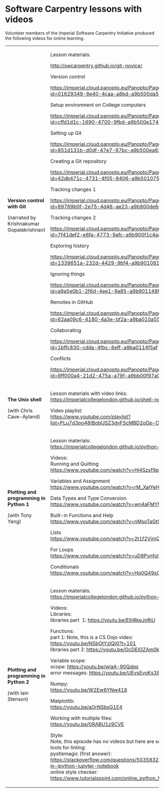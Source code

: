# Software Carpentry lessons with videos

Volunteer members of the Imperial Software Carpentry Initiative produced the following videos for online learning.

<table>
<colgroup>
<col style="width: 18%" />
<col style="width: 81%" />
</colgroup>
<tbody>
<tr>
<td><p><strong>Version control with Git</strong> </p>
<p>(narrated by Krishnakumar Gopalakrishnan)</p></td>
<td><p>Lesson materials:</p>
<p><a
href="http://swcarpentry.github.io/git-novice/">http://swcarpentry.github.io/git-novice/</a></p>
<p>Version control</p>
<p><a
href="https://imperial.cloud.panopto.eu/Panopto/Pages/Viewer.aspx?id=01629348-8e40-4caa-a8bd-a9b500da591e">https://imperial.cloud.panopto.eu/Panopto/Pages/Viewer.aspx?id=01629348-8e40-4caa-a8bd-a9b500da591e</a></p>
<p>Setup environment on College computers</p>
<p><a
href="https://imperial.cloud.panopto.eu/Panopto/Pages/Viewer.aspx?id=cffd1d1c-1690-4700-9fbd-a9b500e174be">https://imperial.cloud.panopto.eu/Panopto/Pages/Viewer.aspx?id=cffd1d1c-1690-4700-9fbd-a9b500e174be</a></p>
<p>Setting up Git</p>
<p><a
href="https://imperial.cloud.panopto.eu/Panopto/Pages/Viewer.aspx?id=cffd1d1c-1690-4700-9fbd-a9b500e174be">https://imperial.cloud.panopto.eu/Panopto/Pages/Embed.aspx?id=851d131b-d0df-47e7-87bc-a9b500ea632c</a></p>
<p>Creating a Git repository</p>
<p><a
href="https://imperial.cloud.panopto.eu/Panopto/Pages/Viewer.aspx?id=42db471c-4731-4f05-8406-a9b501075243">https://imperial.cloud.panopto.eu/Panopto/Pages/Viewer.aspx?id=42db471c-4731-4f05-8406-a9b501075243</a></p>
<p>Tracking changes 1</p>
<p><a
href="https://imperial.cloud.panopto.eu/Panopto/Pages/Viewer.aspx?id=89769b0f-2e75-4d46-ae23-a9b900de66b1">https://imperial.cloud.panopto.eu/Panopto/Pages/Viewer.aspx?id=89769b0f-2e75-4d46-ae23-a9b900de66b</a></p>
<p>Tracking changes 2</p>
<p><a
href="https://imperial.cloud.panopto.eu/Panopto/Pages/Embed.aspx?id=7f41def2-e6fa-4773-9afc-a9b900f1c4aa">https://imperial.cloud.panopto.eu/Panopto/Pages/Embed.aspx?id=7f41def2-e6fa-4773-9afc-a9b900f1c4aa</a></p>
<p>Exploring history</p>
<p><a
href="https://imperial.cloud.panopto.eu/Panopto/Pages/Embed.aspx?id=1339651a-232d-4429-9bf4-a9b9010815b1">https://imperial.cloud.panopto.eu/Panopto/Pages/Embed.aspx?id=1339651a-232d-4429-9bf4-a9b9010815b1</a></p>
<p>Ignoring things</p>
<p><a
href="https://imperial.cloud.panopto.eu/Panopto/Pages/Viewer.aspx?id=a9a5e0b1-2f6d-4ee1-9a85-a9b901148f3d">https://imperial.cloud.panopto.eu/Panopto/Pages/Viewer.aspx?id=a9a5e0b1-2f6d-4ee1-9a85-a9b901148f3d</a></p>
<p>Remotes in GitHub</p>
<p><a
href="https://imperial.cloud.panopto.eu/Panopto/Pages/Embed.aspx?id=62aa09c6-4180-4a3e-bf2a-a9ba010a55be">https://imperial.cloud.panopto.eu/Panopto/Pages/Embed.aspx?id=62aa09c6-4180-4a3e-bf2a-a9ba010a55be</a></p>
<p>Collaborating</p>
<p><a
href="https://imperial.cloud.panopto.eu/Panopto/Pages/Viewer.aspx?id=1bffc830-cdda-4fbc-8eff-a9ba0114f5af">https://imperial.cloud.panopto.eu/Panopto/Pages/Viewer.aspx?id=1bffc830-cdda-4fbc-8eff-a9ba0114f5af</a></p>
<p>Conflicts</p>
<p><a
href="https://imperial.cloud.panopto.eu/Panopto/Pages/Viewer.aspx?id=9ff000a4-21d2-475a-a79f-a9bb00f97a02">https://imperial.cloud.panopto.eu/Panopto/Pages/Viewer.aspx?id=9ff000a4-21d2-475a-a79f-a9bb00f97a02</a></p></td>
</tr>  
<tr>
<td><p><strong>The Unix shell</strong></p>
<p>(with Chris Cave-Ayland)</p></td>
<td><p>Lesson materials with video links:<br />
<a
href="https://imperialcollegelondon.github.io/shell-novice-zoom/">https://imperialcollegelondon.github.io/shell-novice-zoom/</a></p>
<p>Video playlist:<br />
<a
href="https://www.youtube.com/playlist?list=PLu7d3po48tBobUSZ3dvFScMBD2oDp-CtQ">https://www.youtube.com/playlist?list=PLu7d3po48tBobUSZ3dvFScMBD2oDp-CtQ</a></p></td>
</tr>
<tr>
<td><p><strong>Plotting and programming in Python 1</strong></p>
<p><a
href="https://imperialcollegelondon.github.io/python-novice-mix/">(</a>with
Tony Yang)</p></td>
<td><p>Lesson materials:<br />
<a
href="https://imperialcollegelondon.github.io/python-novice-mix/">https://imperialcollegelondon.github.io/python-novice-mix/</a></p>
<p>Videos:<br />
Running and Quitting<br />
<a
href="https://www.youtube.com/watch?v=Hj4Szxf9pos">https://www.youtube.com/watch?v=Hj4Szxf9pos</a></p>
<p>Variables and Assignment<br />
<a
href="https://www.youtube.com/watch?v=rM_XaIYeHgI">https://www.youtube.com/watch?v=rM_XaIYeHgI</a></p>
<p>Data Types and Type Conversion<br />
<a
href="https://www.youtube.com/watch?v=wn4aFMYMcWc">https://www.youtube.com/watch?v=wn4aFMYMcWc</a></p>
<p>Built-in Functions and Help<br />
<a
href="https://www.youtube.com/watch?v=nMsoTaGt9c8">https://www.youtube.com/watch?v=nMsoTaGt9c8</a></p>
<p>Lists<br />
<a
href="https://www.youtube.com/watch?v=2t1f2VimQgQ">https://www.youtube.com/watch?v=2t1f2VimQgQ</a></p>
<p>For Loops<br />
<a
href="https://www.youtube.com/watch?v=uD8Pynfolvg">https://www.youtube.com/watch?v=uD8Pynfolvg</a></p>
<p>Conditionals<br />
<a
href="https://www.youtube.com/watch?v=Hq0Q49sODhc">https://www.youtube.com/watch?v=Hq0Q49sODhc</a></p></td>
</tr>
<tr>
<td><p><strong>Plotting and programming in Python 2</strong></p>
<p><a
href="https://imperialcollegelondon.github.io/python-novice-mix/">(</a>with
Iain Stenson)</p></td>
<td><p>Lesson materials:<br />
<a
href="https://imperialcollegelondon.github.io/python-novice-mix/">https://imperialcollegelondon.github.io/python-novice-mix/</a></p>
<p>Videos:<br />
Libraries:<br />
libraries part  1: <a
href="https://youtu.be/ElhRkeJnRiU">https://youtu.be/ElhRkeJnRiU</a></p>
<p>Functions:<br />
part 1: Note, this is a CS Dojo video: <a
href="https://youtu.be/NSbOtYzIQI0?t=101">https://youtu.be/NSbOtYzIQI0?t=101</a><br />
libraries part 2: <a
href="https://youtu.be/OcDElOZAm0k">https://youtu.be/OcDElOZAm0k</a></p>
<p>Variable scope:<br />
scope: <a
href="https://youtu.be/wIaA-90Qdqs">https://youtu.be/wIaA-90Qdqs</a><br />
error messages: <a
href="https://youtu.be/UEysEvoKs38">https://youtu.be/UEysEvoKs38</a></p>
<p>Numpy:<br />
<a
href="https://youtu.be/W2Ew8YNw418">https://youtu.be/W2Ew8YNw418</a></p>
<p>Matplotlib:<br />
<a
href="https://youtu.be/aOrNSbxG1E4">https://youtu.be/aOrNSbxG1E4</a></p>
<p>Working with multiple files:<br />
<a href="https://youtu.be/0RABU1z9CVE">https://youtu.be/0RABU1z9CVE</a>
 </p>
<p>Style:<br />
Note, this episode has no videos but here are some useful tools for
linting:<br />
pystlemagic (first answer):  <a
href="https://stackoverflow.com/questions/50358327/using-pylint-in-ipython-jupyter-notebook">https://stackoverflow.com/questions/50358327/using-pylint-in-ipython-jupyter-notebook</a><br />
online style checker: <a
href="https://www.tutorialspoint.com/online_python_formatter.htm">https://www.tutorialspoint.com/online_python_formatter.htm</a></p></td>
</tr>
</tbody>
</table>
